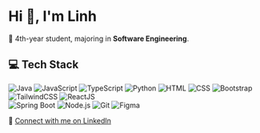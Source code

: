 # Hi 👋, I'm Linh
🔭 4th-year student, majoring in **Software Engineering**. 

<!--
🌱 I'm currently interning as a Technical Support at **Bosch Global Software Technologies**, where I work primarily with **ABAP SAP**.
-->

## 💻 Tech Stack
  ![Java](https://img.shields.io/badge/Java-ED8B00?style=for-the-badge&logo=java&logoColor=white) 
  ![JavaScript](https://img.shields.io/badge/JavaScript-323330?style=for-the-badge&logo=javascript&logoColor=F7DF1E) 
  ![TypeScript](https://img.shields.io/badge/TypeScript-3178C6?style=for-the-badge&logo=typescript&logoColor=white)
  ![Python](https://img.shields.io/badge/Python-3776AB?style=for-the-badge&logo=python&logoColor=white) 
  ![HTML](https://img.shields.io/badge/HTML5-E34F26?style=for-the-badge&logo=html5&logoColor=white) 
  ![CSS](https://img.shields.io/badge/CSS3-1572B6?style=for-the-badge&logo=css3&logoColor=white)
  ![Bootstrap](https://img.shields.io/badge/Bootstrap-563D7C?style=for-the-badge&logo=bootstrap&logoColor=white) 
  ![TailwindCSS](https://img.shields.io/badge/Tailwind_CSS-38B2AC?style=for-the-badge&logo=tailwind-css&logoColor=white) 
  ![ReactJS](https://img.shields.io/badge/React-20232A?style=for-the-badge&logo=react&logoColor=61DAFB)  
  ![Spring Boot](https://img.shields.io/badge/Spring_Boot-6DB33F?style=for-the-badge&logo=spring-boot&logoColor=white) 
  ![Node.js](https://img.shields.io/badge/Node.js-339933?style=for-the-badge&logo=nodedotjs&logoColor=white) 
  ![Git](https://img.shields.io/badge/Git-F05032?style=for-the-badge&logo=git&logoColor=white)
  ![Figma](https://img.shields.io/badge/Figma-F24E1E?style=for-the-badge&logo=figma&logoColor=white)

🔗 [Connect with me on LinkedIn](https://www.linkedin.com/in/ha-thi-phuong-linh-197569222/)



